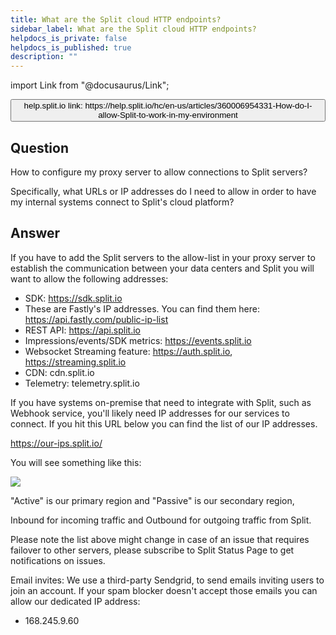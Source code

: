 ```yaml
---
title: What are the Split cloud HTTP endpoints?
sidebar_label: What are the Split cloud HTTP endpoints?
helpdocs_is_private: false
helpdocs_is_published: true
description: ""
---
```


import Link from "@docusaurus/Link";

<p>
  <button style={{borderRadius:'8px', border:'1px', fontFamily:'Courier New', fontWeight:'800', textAlign:'left'}}> help.split.io link: https://help.split.io/hc/en-us/articles/360006954331-How-do-I-allow-Split-to-work-in-my-environment </button>
</p>

## Question

How to configure my proxy server to allow connections to Split servers?

Specifically, what URLs or IP addresses do I need to allow in order to have my internal systems connect to Split's cloud platform?

## Answer

If you have to add the Split servers to the allow-list in your proxy server to establish the communication between your data centers and Split you will want to allow the following addresses:

* SDK: https://sdk.split.io
* These are Fastly's IP addresses. You can find them here: https://api.fastly.com/public-ip-list 
* REST API: https://api.split.io 
* Impressions/events/SDK metrics: https://events.split.io
* Websocket Streaming feature: https://auth.split.io, https://streaming.split.io
* CDN: cdn.split.io
* Telemetry: telemetry.split.io

If you have systems on-premise that need to integrate with Split, such as Webhook service, you'll likely need IP addresses for our services to connect. If you hit this URL below you can find the list of our IP addresses.

https://our-ips.split.io/

You will see something like this:

![](https://help.split.io/hc/article_attachments/26312681189005)

"Active" is our primary region and "Passive" is our secondary region,

Inbound for incoming traffic and Outbound for outgoing traffic from Split.

Please note the list above might change in case of an issue that requires failover to other servers, please subscribe to Split Status Page to get notifications on issues.

Email invites: We use a third-party Sendgrid, to send emails inviting users to join an account.  If your spam blocker doesn't accept those emails you can allow our dedicated IP address: 
* 168.245.9.60 